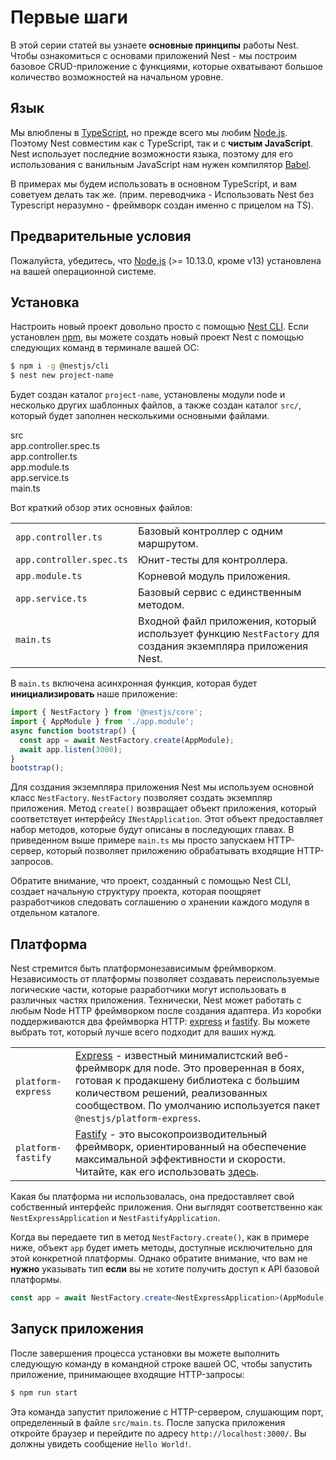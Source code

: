 # Первые шаги

В этой серии статей вы узнаете **основные принципы** работы Nest. Чтобы ознакомиться 
с основами приложений Nest - мы построим базовое CRUD-приложение 
с функциями, которые охватывают большое количество возможностей на начальном уровне.

## Язык

Мы влюблены в [TypeScript](https://www.typescriptlang.org/), но прежде всего 
мы любим [Node.js](https://nodejs.org/en/). Поэтому Nest совместим как с TypeScript, 
так и с **чистым JavaScript**. Nest использует последние возможности языка, поэтому для 
его использования с ванильным JavaScript нам нужен компилятор [Babel](https://babeljs.io/).

В примерах мы будем использовать в основном TypeScript, и вам советуем делать так же.
(прим. переводчика - Использовать Nest без Typescript неразумно - фреймворк создан именно с прицелом на TS).

## Предварительные условия

Пожалуйста, убедитесь, что [Node.js](https://nodejs.org/) (>= 10.13.0, кроме v13) 
установлена на вашей операционной системе.

## Установка

Настроить новый проект довольно просто с помощью [Nest CLI](/cli/overview). 
Если установлен [npm](https://www.npmjs.com/), вы можете создать новый проект Nest 
с помощью следующих команд в терминале вашей ОС:

```bash
$ npm i -g @nestjs/cli
$ nest new project-name
```

Будет создан каталог `project-name`, установлены модули node и несколько других шаблонных файлов, 
а также создан каталог `src/`, который будет заполнен несколькими основными файлами.

<div class="file-tree">
  <div class="item">src</div>
  <div class="children">
    <div class="item">app.controller.spec.ts</div>
    <div class="item">app.controller.ts</div>
    <div class="item">app.module.ts</div>
    <div class="item">app.service.ts</div>
    <div class="item">main.ts</div>
  </div>
</div>

Вот краткий обзор этих основных файлов:

|                          |                                                                                                                     |
| ------------------------ | ------------------------------------------------------------------------------------------------------------------- |
| `app.controller.ts`      | Базовый контроллер с одним маршрутом.                                                                             |
| `app.controller.spec.ts` | Юнит-тесты для контроллера.                                                                                  |
| `app.module.ts`          | Корневой модуль приложения.                                                                               |
| `app.service.ts`         | Базовый сервис с единственным методом.                                                                               |
| `main.ts`                | Входной файл приложения, который использует функцию `NestFactory` для создания экземпляра приложения Nest. |

В `main.ts` включена асинхронная функция, которая будет **инициализировать** наше приложение:

```typescript
import { NestFactory } from '@nestjs/core';
import { AppModule } from './app.module';
async function bootstrap() {
  const app = await NestFactory.create(AppModule);
  await app.listen(3000);
}
bootstrap();
```

Для создания экземпляра приложения Nest мы используем основной класс `NestFactory`. 
`NestFactory` позволяет создать экземпляр приложения. 
Метод `create()` возвращает объект приложения, который соответствует интерфейсу 
`INestApplication`. Этот объект предоставляет набор методов, которые будут описаны в последующих 
главах. В приведенном выше примере `main.ts` мы просто запускаем HTTP-сервер, который позволяет 
приложению обрабатывать входящие HTTP-запросов.

Обратите внимание, что проект, созданный с помощью Nest CLI, создает начальную структуру проекта, 
которая поощряет разработчиков следовать соглашению о хранении каждого модуля в отдельном каталоге.

## Платформа

Nest стремится быть платформонезависимым фреймворком. Независимость от платформы позволяет 
создавать переиспользуемые логические части, которые разработчики могут использовать 
в различных частях приложения. Технически, Nest может работать с любым 
Node HTTP фреймворком после создания адаптера. Из коробки поддерживаются два фреймворка 
HTTP: [express](https://expressjs.com/) и [fastify](https://www.fastify.io). Вы можете выбрать 
тот, который лучше всего подходит для ваших нужд.

|                    |                                                                                                                                                                                                                                                                                                                                    |
| ------------------ | ---------------------------------------------------------------------------------------------------------------------------------------------------------------------------------------------------------------------------------------------------------------------------------------------------------------------------------- |
| `platform-express` | [Express](https://expressjs.com/) - известный минималистский веб-фреймворк для node. Это проверенная в боях, готовая к продакшену библиотека с большим количеством решений, реализованных сообществом. По умолчанию используется пакет `@nestjs/platform-express`. |
| `platform-fastify` | [Fastify](https://www.fastify.io/) - это высокопроизводительный фреймворк, ориентированный на обеспечение максимальной эффективности и скорости. Читайте, как его использовать [здесь](/techniques/performance).  |

Какая бы платформа ни использовалась, она предоставляет свой собственный интерфейс приложения. 
Они выглядят соответственно как `NestExpressApplication` и `NestFastifyApplication`.

Когда вы передаете тип в метод `NestFactory.create()`, как в примере ниже, объект `app` 
будет иметь методы, доступные исключительно для этой конкретной платформы. Однако обратите внимание, 
что вам не **нужно** указывать тип **если** вы не хотите получить доступ к API базовой платформы.

```typescript
const app = await NestFactory.create<NestExpressApplication>(AppModule);
```

## Запуск приложения

После завершения процесса установки вы можете выполнить следующую команду в командной строке 
вашей ОС, чтобы запустить приложение, принимающее входящие HTTP-запросы:

```bash
$ npm run start
```

Эта команда запустит приложение с HTTP-сервером, слушающим порт, определенный в
файле `src/main.ts`. После запуска приложения откройте браузер и перейдите по адресу 
`http://localhost:3000/`. Вы должны увидеть сообщение `Hello World!`.
